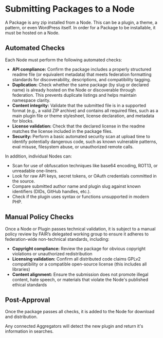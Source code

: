 # Submitting Packages to a Node

A Package is any zip installed from a Node. This can be a plugin, a theme, a pattern, or even WordPress itself. In order for a Package to be installable, it must be hosted on a Node.

## Automated Checks

Each Node must perform the following automated checks:

* **API compliance:** Confirm the package includes a properly structured readme file (or equivalent metadata) that meets federation formatting standards for discoverability, descriptions, and compatibility tagging.
* **Duplication:** Check whether the same package (by slug or declared name) is already hosted on the Node or discoverable through federation. This prevents duplicate listings and helps maintain namespace clarity.
* **Content integrity:** Validate that the submitted file is in a supported format (e.g., a valid ZIP archive) and contains all required files, such as a main plugin file or theme stylesheet, license declaration, and metadata for blocks.
* **License validation:** Check that the declared license in the readme matches the license included in the package files.
* **Security:** Perform a basic automated security scan at upload time to identify potentially dangerous code, such as known vulnerable patterns, eval misuse, filesystem abuse, or unauthorized remote calls.

In addition, individual Nodes can:
* Scan for use of obfuscation techniques like base64 encoding, ROT13, or unreadable one-liners.
* Look for raw API keys, secret tokens, or OAuth credentials committed in the source.
* Compare submitted author name and plugin slug against known identifiers (DIDs, GitHub handles, etc.).
* Check if the plugin uses syntax or functions unsupported in modern PHP.

## Manual Policy Checks

Once a Node or Plugin passes technical validation, it is subject to a manual policy review by FAIR’s delegated working group to ensure it adheres to federation-wide non-technical standards, including:

* **Copyright compliance:** Review the package for obvious copyright violations or unauthorized redistribution
* **Licensing validation:** Confirm all distributed code claims GPLv2 compatibility or a compatible open-source license (this includes all libraries)
* **Content alignment:** Ensure the submission does not promote illegal content, hate speech, or materials that violate the Node's published ethical standards

## Post-Approval

Once the package passes all checks, it is added to the Node for download and distribution.

Any connected Aggregators will detect the new plugin and return it's information in searches.
